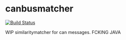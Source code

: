 # canbusmatcher

[![Build Status](https://travis-ci.org/m0ppers/canbusmatcher.svg?branch=master)](https://travis-ci.org/m0ppers/canbusmatcher)

WIP similaritymatcher for can messages. FCKING JAVA

